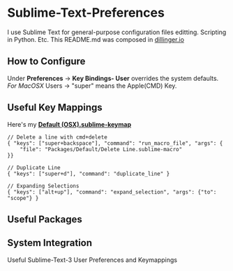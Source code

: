 # Sublime-Text-Preferences
I use Sublime Text for general-purpose configuration files editting. Scripting in Python. Etc. This README.md was composed in [dillinger.io](http://dillinger.io/)
## How to Configure
Under **Preferences** -> **Key Bindings- User** overrides the system defaults. 
*For MacOSX* Users -> "super" means the Apple(CMD) Key. 
## Useful Key Mappings

Here's my **[Default (OSX).sublime-keymap](Default.sublime-keymap)**
```
// Delete a line with cmd+delete
{ "keys": ["super+backspace"], "command": "run_macro_file", "args": {
    "file": "Packages/Default/Delete Line.sublime-macro"
}}
```
```
// Duplicate Line
{ "keys": ["super+d"], "command": "duplicate_line" }
```
```
// Expanding Selections
{ "keys": ["alt+up"], "command": "expand_selection", "args": {"to": "scope"} }
```
    
## Useful Packages
## System Integration
Useful Sublime-Text-3 User Preferences and Keymappings
